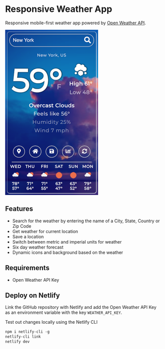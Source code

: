 # Responsive Weather App

Responsive mobile-first weather app powered by [Open Weather API](https://openweathermap.org/api).

![Scattered Clouds Screenshot](./screenshots/overcast_clouds.png)


## Features

- Search for the weather by entering the name of a City, State, Country or Zip Code
- Get weather for current location
- Save a location
- Switch between metric and imperial units for weather
- Six day weather forecast
- Dynamic icons and background based on the weather


## Requirements

- Open Weather API Key


## Deploy on Netlify

Link the GitHub repository with Netlify and add the Open Weather API Key as an environment variable with the key
`WEATHER_API_KEY`.

Test out changes locally using the Netlify CLI
```
npm i netlify-cli -g
netlify-cli link
netlify dev
```
